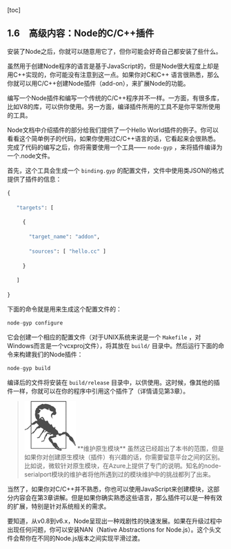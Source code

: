[toc]

## 1.6　高级内容：Node的C/C++插件

安装了Node之后，你就可以随意用它了，但你可能会好奇自己都安装了些什么。

虽然用于创建Node程序的语言是基于JavaScript的，但是Node很大程度上却是用C++实现的，你可能没有注意到这一点。如果你对C和C++ 语言很熟悉，那么你就可以用C/C++创建Node插件（add-on），来扩展Node的功能。

编写一个Node插件和编写一个传统的C/C++程序并不一样。一方面，有很多库，比如V8的库，可以供你使用。另一方面，编译插件所用的工具不是你平常所使用的工具。

Node文档中介绍插件的部分给我们提供了一个Hello World插件的例子。你可以看看这个简单例子的代码，如果你使用过C/C++语言的话，它看起来会很熟悉。完成了代码的编写之后，你将需要使用一个工具—— `node-gyp` ，来将插件编译为一个.node文件。

首先，这个工具会生成一个 `binding.gyp` 的配置文件，文件中使用类JSON的格式提供了插件的信息：

```python
{

   "targets": [

     {

       "target_name": "addon",

       "sources": [ "hello.cc" ]

     } 

   ] 

}
```

下面的命令就是用来生成这个配置文件的：

```python
node-gyp configure
```

它会创建一个相应的配置文件（对于UNIX系统来说是一个 `Makefile` ，对Windows而言是一个vcxproj文件），将其放在 `build/` 目录中。然后运行下面的命令来构建我们的Node插件：

```python
node-gyp build
```

编译后的文件将安装在 `build/release` 目录中，以供使用。这时候，像其他的插件一样，你就可以在你的程序中引用这个插件了（详情请见第3章）。

> <img class="my_markdown" src="./images/26.png" style="width:119px;  height: 115px; " width="12%"/>
> **维护原生模块**
> 虽然这已经超出了本书的范围，但是如果你对创建原生模块（插件）有兴趣的话，你需要留意平台之间的区别。比如说，微软针对原生模块，在Azure上提供了专门的说明。知名的node-serialport模块的维护者将他所遇到过的模块维护中的挑战都列了出来。

当然了，如果你对C/C++并不熟悉，你也可以使用JavaScript来创建模块，这部分内容会在第3章讲解。但是如果你确实熟悉这些语言，那么插件可以是一种有效的扩展，特别是针对系统相关的需求。

要知道，从v0.8到v6.x，Node呈现出一种戏剧性的快速发展。如果在升级过程中出现任何问题，你可以安装NAN（Native Abstractions for Node.js）。这个头文件会帮你在不同的Node.js版本之间实现平滑过渡。




